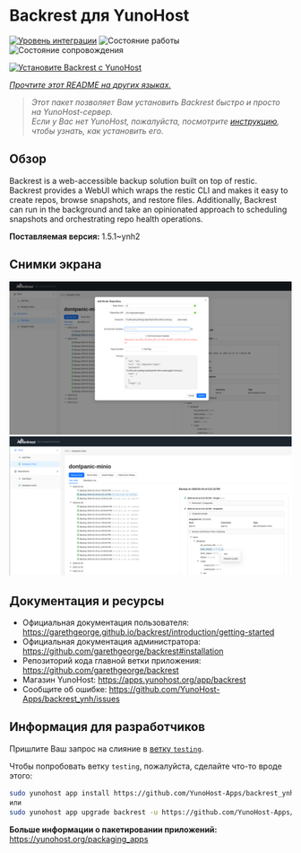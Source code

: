 <!--
Важно: этот README был автоматически сгенерирован <https://github.com/YunoHost/apps/tree/master/tools/readme_generator>
Он НЕ ДОЛЖЕН редактироваться вручную.
-->

# Backrest для YunoHost

[![Уровень интеграции](https://dash.yunohost.org/integration/backrest.svg)](https://ci-apps.yunohost.org/ci/apps/backrest/) ![Состояние работы](https://ci-apps.yunohost.org/ci/badges/backrest.status.svg) ![Состояние сопровождения](https://ci-apps.yunohost.org/ci/badges/backrest.maintain.svg)

[![Установите Backrest с YunoHost](https://install-app.yunohost.org/install-with-yunohost.svg)](https://install-app.yunohost.org/?app=backrest)

*[Прочтите этот README на других языках.](./ALL_README.md)*

> *Этот пакет позволяет Вам установить Backrest быстро и просто на YunoHost-сервер.*  
> *Если у Вас нет YunoHost, пожалуйста, посмотрите [инструкцию](https://yunohost.org/install), чтобы узнать, как установить его.*

## Обзор

Backrest is a web-accessible backup solution built on top of restic. Backrest provides a WebUI which wraps the restic CLI and makes it easy to create repos, browse snapshots, and restore files. Additionally, Backrest can run in the background and take an opinionated approach to scheduling snapshots and orchestrating repo health operations.


**Поставляемая версия:** 1.5.1~ynh2

## Снимки экрана

![Снимок экрана Backrest](./doc/screenshots/68747470733a2f2f663030302e6261636b626c617a6562322e636f6d2f66696c652f6773686172652f73637265656e73686f74732f323032342f53637265656e73686f742b66726f6d2b323032342d30312d30342b31382d31392d35302e706e67.png)
![Снимок экрана Backrest](./doc/screenshots/68747470733a2f2f663030302e6261636b626c617a6562322e636f6d2f66696c652f6773686172652f73637265656e73686f74732f323032342f53637265656e73686f742b66726f6d2b323032342d30312d30342b31382d33302d31342e706e67.png)

## Документация и ресурсы

- Официальная документация пользователя: <https://garethgeorge.github.io/backrest/introduction/getting-started>
- Официальная документация администратора: <https://github.com/garethgeorge/backrest#installation>
- Репозиторий кода главной ветки приложения: <https://github.com/garethgeorge/backrest>
- Магазин YunoHost: <https://apps.yunohost.org/app/backrest>
- Сообщите об ошибке: <https://github.com/YunoHost-Apps/backrest_ynh/issues>

## Информация для разработчиков

Пришлите Ваш запрос на слияние в [ветку `testing`](https://github.com/YunoHost-Apps/backrest_ynh/tree/testing).

Чтобы попробовать ветку `testing`, пожалуйста, сделайте что-то вроде этого:

```bash
sudo yunohost app install https://github.com/YunoHost-Apps/backrest_ynh/tree/testing --debug
или
sudo yunohost app upgrade backrest -u https://github.com/YunoHost-Apps/backrest_ynh/tree/testing --debug
```

**Больше информации о пакетировании приложений:** <https://yunohost.org/packaging_apps>
